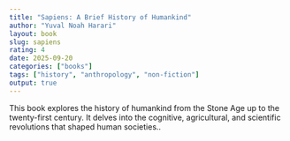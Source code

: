```yaml
---
title: "Sapiens: A Brief History of Humankind"
author: "Yuval Noah Harari"
layout: book
slug: sapiens
rating: 4
date: 2025-09-20
categories: ["books"]
tags: ["history", "anthropology", "non-fiction"]
output: true
---
```


This book explores the history of humankind from the Stone Age up to the twenty-first century. It delves into the cognitive, agricultural, and scientific revolutions that shaped human societies..
